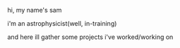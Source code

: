 hi, my name's sam

i'm an astrophysicist(well, in-training)

and here ill gather some projects i've worked/working on

<!---
codinginrevolt/codinginrevolt is a ✨ special ✨ repository because its `README.md` (this file) appears on your GitHub profile.
You can click the Preview link to take a look at your changes.
--->
